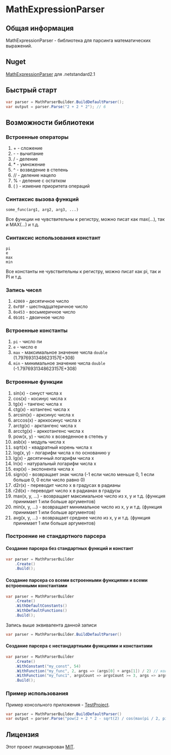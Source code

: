 # **MathExpressionParser**

## **Общая информация**

MathExpressionParser - библиотека для парсинга математических выражений.

## **Nuget**
[MathExpressionParser](https://www.nuget.org/packages/MathExpressionParser/) для .netstandard2.1

## **Быстрый старт**

```csharp
var parser = MathParserBuilder.BuildDefaultParser();
var output = parser.Parse("2 + 2 * 2"); // 6 
```

## **Возможности библиотеки**

### Встроенные операторы

1. \+ - сложение
1. \- - вычитание
1. \/ - деление
1. \* - умножение
1. \^ - возведение в степень
1. \/\/ - деление нацело
1. \% - деление с остатком
1. \( \) - измение приоритета операций

### Синтаксис вызова функций

```
some_func(arg1, arg2, arg3, ...)
```
Все функции не чувствительны к регистру, можно писат как max(...), так и MAX(...) и т.д.

### Синтаксис использования констант

```
pi
e
max
min
```
Все константы не чувствительны к регистру, можно писат как pi, так и PI и т.д.

### Запись чисел

1. `42069` - десятичное число
1. `0xFBF` - шестнадцатеричное число
1. `0o453` - восьмеричное число
1. `0b101` - двоичное число

### Встроенные константы

1. `pi` - число пи
1. `e` - число e
1. `max` - максимальное значение числа `double` (1.7976931348623157E+308)
1. `min` - минимальное значение числа `double` (-1.7976931348623157E+308)

### Встроенные функции

1. sin(x) - синуст числа x
1. cos(x) - косинус числа x
1. tg(x) - тангенс числа x
1. ctg(x) - котангенс числа x
1. arcsin(x) - арксинус числа x
1. arccos(x) - арккосинус числа x
1. arctg(x) - арктангенс числа x
1. arcctg(x) - арккотангенс числа x
1. pow(x, y) - число x возведенное в степеь y
1. asb(x) - модуль числа x
1. sqrt(x) - квадратный корень числа x
1. log(x, y) - логарифм числа x по основанию y
1. lg(x) - десятичный логарифм числа x
1. ln(x) - натуральный логарифм числа x
1. exp(x) - экспонента числа x
1. sign(x) - возвращает знак числа (-1 если число меньше 0, 1 если больше 0, 0 если число равно 0)
1. d2r(x) - переводит число x в градусах в радианы
1. r2d(x) - переводит число x в радианах в градусы
1. max(x, y, ...) - возвращает максимальное число из x, y и т.д. (функция принимает 1 или больше аргументов)
1. min(x, y, ...) - возвращает минимальное число из x, y и т.д. (функция принимает 1 или больше аргументов)
1. avg(x, y, ...) - возвращает среднее число из x, y и т.д. (функция принимает 1 или больше аргументов)

### Построение не стандартного парсера

#### Создание парсера без стандартных функций и констант

```csharp
var parser = MathParserBuilder
    .Create()
    .Build();
```

#### Создание парсера со всеми встроенными функциями и всеми встроенными константами

```csharp
var parser = MathParserBuilder
    .Create()
    .WithDefaultConstants()
    .WithDefaultFunctions()
    .Build();
```

Запись выше эквивалента данной записи
```csharp
var parser = MathParserBuilder.BuildDefaultParser()
```

#### Создание парсера с нестандартными функциями и константами
```csharp
var parser = MathParserBuilder
    .Create()
    .WithConstant("my_const", 54)
    .WithFunction("my_func", 2, args => (args[0] + args[1]) / 2) // кол-ко аргументов строго 2
    .WithFunction("my_func1", argsCount => argsCount >= 3, args => args.Average() / 2) // кол-ко аргументов больше или равно 3
    .Build();
```

### Пример использования

Пример консольного приложения - [TestProject](https://github.com/ArtyuhovVadim/MathExpressionParser/blob/dev/src/TestProject/Program.cs).

```csharp
var parser = MathParserBuilder.BuildDefaultParser()
var output = parser.Parse("pow(2 + 2 * 2 - sqrt(2) / cos(max(pi / 2, pi)), 2)") // 54.97
```

## **Лицензия**
Этот проект лицензирован [MIT](https://github.com/ArtyuhovVadim/MathExpressionParser/blob/dev/LICENSE).

